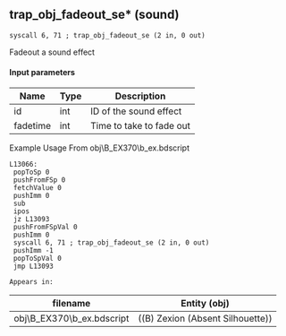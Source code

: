 ## trap_obj_fadeout_se* (sound)

`syscall 6, 71 ; trap_obj_fadeout_se (2 in, 0 out)`

Fadeout a sound effect

#### Input parameters
| Name | Type | Description
|------|------|------------
| id   | int   | ID of the sound effect
| fadetime   | int   | Time to take to fade out


Example Usage From obj\B_EX370\b_ex.bdscript
```plaintext
L13066:
 popToSp 0
 pushFromFSp 0
 fetchValue 0
 pushImm 0
 sub 
 ipos 
 jz L13093
 pushFromFSpVal 0
 pushImm 0
 syscall 6, 71 ; trap_obj_fadeout_se (2 in, 0 out)
 pushImm -1
 popToSpVal 0
 jmp L13093
```





	Appears in:
| filename | Entity (obj)
|----------|-------------
| obj\B_EX370\b_ex.bdscript       | ((B) Zexion (Absent Silhouette))          



